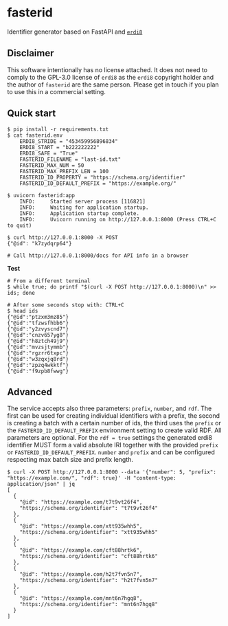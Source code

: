 # fasterid
Identifier generator based on FastAPI and [`erdi8`](https://github.com/athalhammer/erdi8-py)

## Disclaimer

This software intentionally has no license attached. It does not need to comply to the GPL-3.0 license of `erdi8` as the `erdi8` copyright holder and the author of `fasterid` are the same person. Please get in touch if you plan to use this in a commercial setting.

## Quick start
```
$ pip install -r requirements.txt
$ cat fasterid.env
    ERDI8_STRIDE = "453459956896834"
    ERDI8_START = "b222222222"
    ERDI8_SAFE = "True"
    FASTERID_FILENAME = "last-id.txt"
    FASTERID_MAX_NUM = 50
    FASTERID_MAX_PREFIX_LEN = 100
    FASTERID_ID_PROPERTY = "https://schema.org/identifier"
    FASTERID_ID_DEFAULT_PREFIX = "https://example.org/"

$ uvicorn fasterid:app
	INFO:     Started server process [116821]
	INFO:     Waiting for application startup.
	INFO:     Application startup complete.
	INFO:     Uvicorn running on http://127.0.0.1:8000 (Press CTRL+C to quit)

$ curl http://127.0.0.1:8000 -X POST
{"@id": "k7zydqrp64"}

# Call http://127.0.0.1:8000/docs for API info in a browser
```

**Test**
```
# From a different terminal
$ while true; do printf "$(curl -X POST http://127.0.0.1:8000)\n" >> ids; done

# After some seconds stop with: CTRL+C
$ head ids
{"@id":"ptzxm3mz85"}
{"@id":"tfzwsfhbb6"}
{"@id":"y2zvyscnd7"}
{"@id":"cnzv657yg8"}
{"@id":"h8ztch49j9"}
{"@id":"mvzsjtymmb"}
{"@id":"rgzrr6txpc"}
{"@id":"w3zqxjq8rd"}
{"@id":"zpzq4wkktf"}
{"@id":"f9zpb8fwwg"}
```

## Advanced

The service accepts also three parameters: `prefix`, `number`, and `rdf`. The first can be used for creating individual identifiers with a prefix, the second is creating a batch with a certain number of ids, the third uses the `prefix` or the `FASTERID_ID_DEFAULT_PREFIX` environment setting to create valid RDF. All parameters are optional. For the `rdf = true` settings the generated erdi8 identifier MUST form a valid absolute IRI together with the provided `prefix` or `FASTERID_ID_DEFAULT_PREFIX`. `number` and `prefix` and can be configured respecting max batch size and prefix length.

```
$ curl -X POST http://127.0.0.1:8000 --data '{"number": 5, "prefix": "https://example.com/", "rdf": true}' -H "content-type: application/json" | jq
[
  {
    "@id": "https://example.com/t7t9vt26f4",
    "https://schema.org/identifier": "t7t9vt26f4"
  },
  {
    "@id": "https://example.com/xtt935whh5",
    "https://schema.org/identifier": "xtt935whh5"
  },
  {
    "@id": "https://example.com/cft88hrtk6",
    "https://schema.org/identifier": "cft88hrtk6"
  },
  {
    "@id": "https://example.com/h2t7fvn5n7",
    "https://schema.org/identifier": "h2t7fvn5n7"
  },
  {
    "@id": "https://example.com/mnt6n7hgq8",
    "https://schema.org/identifier": "mnt6n7hgq8"
  }
]
```
